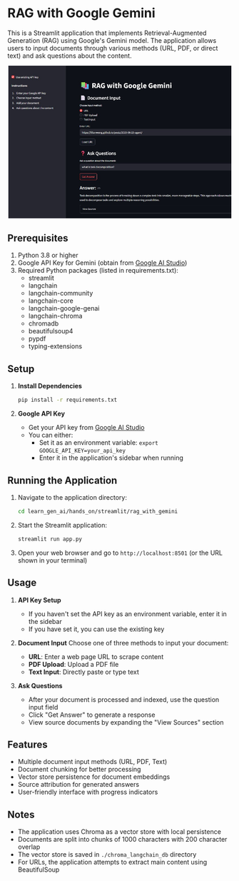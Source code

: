 # RAG with Google Gemini

This is a Streamlit application that implements Retrieval-Augmented Generation (RAG) using Google's Gemini model. The application allows users to input documents through various methods (URL, PDF, or direct text) and ask questions about the content.

<div align="center">
  <img src="../../../assets/images/gemini_rag_build.jpg" alt="RAG with Gemini Demo" width="500"/>
</div>

## Prerequisites

1. Python 3.8 or higher
2. Google API Key for Gemini (obtain from [Google AI Studio](https://makersuite.google.com/app/apikey))
3. Required Python packages (listed in requirements.txt):
   - streamlit
   - langchain
   - langchain-community
   - langchain-core
   - langchain-google-genai
   - langchain-chroma
   - chromadb
   - beautifulsoup4
   - pypdf
   - typing-extensions

## Setup

1. **Install Dependencies**
   ```bash
   pip install -r requirements.txt
   ```

2. **Google API Key**
   - Get your API key from [Google AI Studio](https://makersuite.google.com/app/apikey)
   - You can either:
     - Set it as an environment variable: `export GOOGLE_API_KEY=your_api_key`
     - Enter it in the application's sidebar when running

## Running the Application

1. Navigate to the application directory:
   ```bash
   cd learn_gen_ai/hands_on/streamlit/rag_with_gemini
   ```

2. Start the Streamlit application:
   ```bash
   streamlit run app.py
   ```

3. Open your web browser and go to `http://localhost:8501` (or the URL shown in your terminal)

## Usage

1. **API Key Setup**
   - If you haven't set the API key as an environment variable, enter it in the sidebar
   - If you have set it, you can use the existing key

2. **Document Input**
   Choose one of three methods to input your document:
   - **URL**: Enter a web page URL to scrape content
   - **PDF Upload**: Upload a PDF file
   - **Text Input**: Directly paste or type text

3. **Ask Questions**
   - After your document is processed and indexed, use the question input field
   - Click "Get Answer" to generate a response
   - View source documents by expanding the "View Sources" section

## Features

- Multiple document input methods (URL, PDF, Text)
- Document chunking for better processing
- Vector store persistence for document embeddings
- Source attribution for generated answers
- User-friendly interface with progress indicators

## Notes

- The application uses Chroma as a vector store with local persistence
- Documents are split into chunks of 1000 characters with 200 character overlap
- The vector store is saved in `./chroma_langchain_db` directory
- For URLs, the application attempts to extract main content using BeautifulSoup
